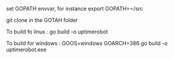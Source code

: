 set GOPATH envvar, for instance export GOPATH=~/src

git clone in the GOTAH folder

To build fo linux : go build -o uptimerobot

To build for windows : GOOS=windows GOARCH=386 go build -o uptimerobot.exe